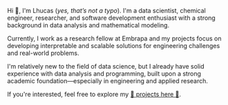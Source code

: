 Hi 👋, I'm Lhucas (*yes, that’s not a typo*).
I'm a data scientist, chemical engineer, researcher, and software development enthusiast with a strong background in data analysis and mathematical modeling.

Currently, I work as a research fellow at Embrapa and my projects focus on developing interpretable and scalable solutions for engineering challenges and real-world problems.

I'm relatively new to the field of data science, but I already have solid experience with data analysis and programming, built upon a strong academic foundation—especially in engineering and applied research.

If you're interested, feel free to explore my [📁 projects here 📁](./portfolio.md).
